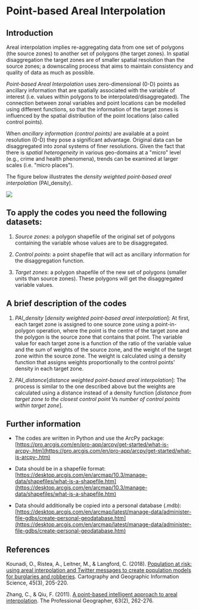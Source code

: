# Point-based Areal Interpolation

## Introduction

Areal interpolation implies re-aggregating data from one set of polygons (the source zones) to another set of polygons (the target zones). In spatial disaggregation the target zones are of smaller spatial resolution than the source zones; a downscaling process that aims to maintain consistency and quality of data as much as possible.

_Point-based Areal Interpolation_ uses zero-dimensional (0-D) points as ancillary information that are spatially associated with the variable of interest (i.e. values within polygons to be interpolated/disaggregated). The connection between zonal variables and point locations can be modelled using different functions, so that the information of the target zones is influenced by the spatial distribution of the point locations (also called control points).

When _ancillary information (control points)_ are available at a point resolution (0-D) they pose a significant advantage. Original data can be disaggregated into zonal systems of finer resolutions. Given the fact that there is _spatial heterogeneity_ in various geo-domains at a &quot;micro&quot; level (e.g., crime and health phenomena), trends can be examined at larger scales (i.e. &quot;micro places&quot;).

The figure below illustrates the _density weighted point-based areal interpolation_ (PAI\_density).

![](RackMultipart20201009-4-16a9264_html_395edf408261f0fc.gif)

## To apply the codes you need the following datasets:

1. _Source zones_: a polygon shapefile of the original set of polygons containing the variable whose values are to be disaggregated.

1. _Control points_: a point shapefile that will act as ancillary information for the disaggregation function.

1. _Target zones_: a polygon shapefile of the new set of polygons (smaller units than source zones). These polygons will get the disaggregated variable values.

## A brief description of the codes

1. _PAI\_density_ [_density weighted point-based areal interpolation_]: At first, each target zone is assigned to one source zone using a point-in-polygon operation, where the point is the centre of the target zone and the polygon is the source zone that contains that point. The variable value for each target zone is a function of the ratio of the variable value and the sum of weights of the source zone, and the weight of the target zone within the source zone. The weight is calculated using a density function that assigns weights proportionally to the control points&#39; density in each target zone.

1. _PAI\_distance_[_distance weighted point-based areal interpolation_]: The process is similar to the one described above but the weights are calculated using a distance instead of a density function [_distance from target zone to the closest control point_ Vs _number of control points within target zone_].

## Further information

- The codes are written in Python and use the ArcPy package: [https://pro.arcgis.com/en/pro-app/arcpy/get-started/what-is-arcpy-.htm](https://pro.arcgis.com/en/pro-app/arcpy/get-started/what-is-arcpy-.htm)

- Data should be in a shapefile format: [https://desktop.arcgis.com/en/arcmap/10.3/manage-data/shapefiles/what-is-a-shapefile.htm](https://desktop.arcgis.com/en/arcmap/10.3/manage-data/shapefiles/what-is-a-shapefile.htm)

- Data should additionally be copied into a personal database (.mdb): [https://desktop.arcgis.com/en/arcmap/latest/manage-data/administer-file-gdbs/create-personal-geodatabase.htm](https://desktop.arcgis.com/en/arcmap/latest/manage-data/administer-file-gdbs/create-personal-geodatabase.htm)

## References

Kounadi, O., Ristea, A., Leitner, M., &amp; Langford, C. (2018). [Population at risk: using areal interpolation and Twitter messages to create population models for burglaries and robberies](https://www.tandfonline.com/doi/pdf/10.1080/15230406.2017.1304243). Cartography and Geographic Information Science, 45(3), 205-220.

Zhang, C., &amp; Qiu, F. (2011). [A point-based intelligent approach to areal interpolation](https://www.tandfonline.com/doi/abs/10.1080/00330124.2010.547792). The Professional Geographer, 63(2), 262-276.
